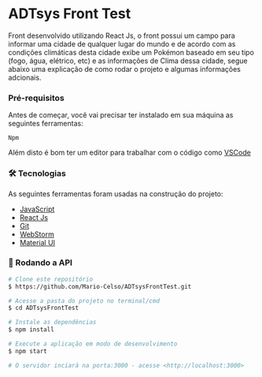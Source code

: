 # ADTsys Front Test

Front desenvolvido utilizando React Js, o front possui um campo para informar uma cidade de qualquer lugar do mundo e de acordo com as condições climáticas 
desta cidade exibe um Pokémon baseado em seu tipo (fogo, água, elétrico, etc) e as informações de Clima dessa cidade,
segue abaixo uma explicação de como rodar o projeto e algumas informações adcionais.

### Pré-requisitos

Antes de começar, você vai precisar ter instalado em sua máquina as seguintes ferramentas:

    Npm
    
Além disto é bom ter um editor para trabalhar com o código como [VSCode](https://code.visualstudio.com/)

### 🛠 Tecnologias

As seguintes ferramentas foram usadas na construção do projeto:

- [JavaScript](https://developer.mozilla.org/pt-BR/docs/Web/JavaScript)
- [React Js](https://pt-br.reactjs.org/)
- [Git](https://git-scm.com/)
- [WebStorm](https://www.jetbrains.com/pt-br/webstorm/)
- [Material UI](https://material-ui.com/pt/)

### 🎲 Rodando a API

```bash
# Clone este repositório
$ https://github.com/Mario-Celso/ADTsysFrontTest.git

# Acesse a pasta do projeto no terminal/cmd
$ cd ADTsysFrontTest

# Instale as dependências
$ npm install

# Execute a aplicação em modo de desenvolvimento
$ npm start

# O servidor inciará na porta:3000 - acesse <http://localhost:3000>
